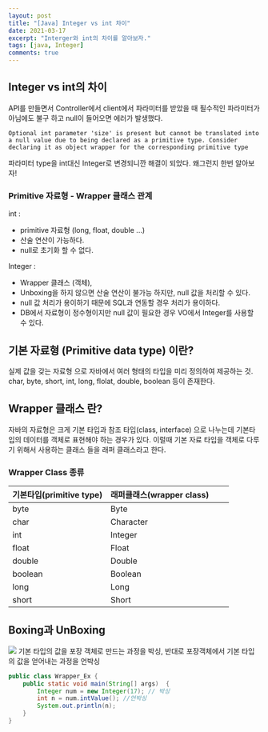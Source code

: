 ```yaml
---
layout: post
title: "[Java] Integer vs int 차이"
date: 2021-03-17
excerpt: "Interger와 int의 차이를 알아보자."
tags: [java, Integer]
comments: true
---
```


## Integer vs int의 차이

API를 만들면서 Controller에서 client에서 파라미터를 받았을 때 필수적인 파라미터가 아님에도 불구 하고 null이 들어오면 에러가 발생했다. 
```
Optional int parameter 'size' is present but cannot be translated into a null value due to being declared as a primitive type. Consider declaring it as object wrapper for the corresponding primitive type
```
파라미터 type을 int대신 Integer로 변경되니깐 해결이 되었다. 왜그런지 한번 알아보자! 

### Primitive 자료형 - Wrapper 클래스 관계 
int : 
- primitive 자료형 (long, float, double ...)
- 산술 연산이 가능하다.
- null로 초기화 할 수 없다.

Integer :
- Wrapper 클래스 (객체),
- Unboxing을 하지 않으면 산술 연산이 불가능 하지만, null 값을 처리할 수 있다.
- null 값 처리가 용이하기 때문에 SQL과 연동할 경우 처리가 용이하다.
- DB에서 자료형이 정수형이지만 null 값이 필요한 경우 VO에서 Integer를 사용할 수 있다.

## 기본 자료형 (Primitive data type) 이란?

실제 값을 갖는 자료형 으로 자바에서 여러 형태의 타입을 미리 정의하여 제공하는 것.
char, byte, short, int, long, flolat, double, boolean 등이 존재한다.


## Wrapper 클래스 란?

자바의 자료형은 크게 기본 타입과 참조 타입(class, interface) 으로 나누는데 
기본타입의 데이터를 객체로 표현해야 하는 경우가 있다. 
이럴때 기본 자료 타입을 객체로 다루기 위해서 사용하는 클래스 들을 래퍼 클래스라고 한다. 

### Wrapper Class 종류
| 기본타입(primitive type) | 래퍼클래스(wrapper class) |   |   |
|----------------------|----------------------|---|---|
|byte                  |Byte                  |   |   |
|char                  |Character             |   |   |
|int                   |Integer               |   |   |
|float                 |Float                 |   |   |
|double                |Double                |   |   |
|boolean               |Boolean               |   |   |
|long                  |Long                  |   |   |
|short                 |Short                 |   |   |


## Boxing과 UnBoxing

<img src="https://eunmik.github.io/bonita/assets/img/210318-boxing-unboxing.png">
기본 타입의 값을 포장 객체로 만드는 과정을 박싱, 반대로 포장객체에서 기본 타입의 값을 얻어내는 과정을 언박싱

```java
public class Wrapper_Ex {
    public static void main(String[] args)  {
        Integer num = new Integer(17); // 박싱
        int n = num.intValue(); //언박싱
        System.out.println(n);
    }
}
```